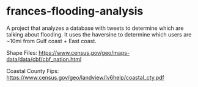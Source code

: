 # frances-flooding-analysis
A project that analyzes a database with tweets to determine which are talking about flooding. It uses the haversine to determine which users are ~10mi from Gulf coast + East coast.

Shape Files: 
https://www.census.gov/geo/maps-data/data/cbf/cbf_nation.html

Coastal County Fips: 
https://www.census.gov/geo/landview/lv6help/coastal_cty.pdf
